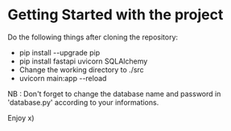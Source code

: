 # Getting Started with the project

Do the following things after cloning the repository:

- pip install --upgrade pip
- pip install fastapi uvicorn SQLAlchemy
- Change the working directory to ./src
- uvicorn  main:app --reload

NB : Don't forget to change the database name and password in 'database.py' according to your informations.

Enjoy x)